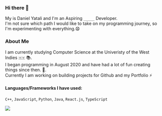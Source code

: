 ### Hi there 👋
My is Daniel Yatali and I'm an Aspiring `_____` Developer.\
I'm not sure which path I would like to take on my programming journey, so I'm experimenting with everything.😧

### About Me
I am currently studying Computer Science at the Univeristy of the West Indies `🇹🇹` 📚.\
I began programming in August 2020 and have had a lot of fun creating things since then. 🌱.\
Currently I am working on building projects for Github and my Portfolio ⚡

#### Languages/Frameworks I have used:
 `C++`,  `JavaScript`, `Python`, `Java`, `React.js`, `TypeScript`
 
 
![](https://komarev.com/ghpvc/?username=DanielYatali&color=green)

<!--
**DanielYatali/DanielYatali** is a ✨ _special_ ✨ repository because its `README.md` (this file) appears on your GitHub profile.

Here are some ideas to get you started:

- 🔭 I’m currently working on ...
- 🌱 I’m currently learning ...
- 👯 I’m looking to collaborate on ...
- 🤔 I’m looking for help with ...
- 💬 Ask me about ...
- 📫 How to reach me: ...
- 😄 Pronouns: ...
- ⚡ Fun fact: ...
-->
